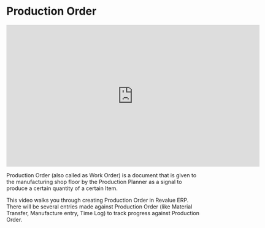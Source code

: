 # Production Order

<iframe width="660" height="371" src="https://www.youtube.com/embed/oMgftB4rYNA" frameborder="0" allowfullscreen></iframe>



Production Order (also called as Work Order) is a document that is given to the manufacturing shop floor by the Production Planner as a signal to produce a certain quantity of a certain Item.

This video walks you through creating Production Order in Revalue ERP. There will be several entries made against Production Order (like Material Transfer, Manufacture entry, Time Log) to track progress against Production Order.
